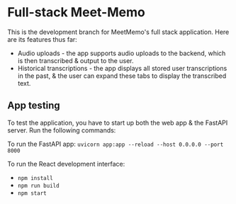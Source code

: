 # Full-stack Meet-Memo
This is the development branch for MeetMemo's full stack application. Here are its features thus far:
- Audio uploads - the app supports audio uploads to the backend, which is then transcribed & output to the user.
- Historical transcriptions - the app displays all stored user transcriptions in the past, & the user can expand these tabs to display the transcribed text.

## App testing
To test the application, you have to start up both the web app & the FastAPI server. Run the following commands:

To run the FastAPI app: `uvicorn app:app --reload --host 0.0.0.0 --port 8000`

To run the React development interface:
- `npm install`
- `npm run build`
- `npm start`
